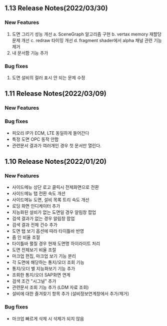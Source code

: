 ## 1.13 Release Notes(2022/03/30)

### New Features

1. 도면 그리기 성능 개선
   a. SceneGraph 알고리즘 구현
   b. vertax memory 재할당 문제 개선
   c. redraw 타이밍 개선
   d. fragment shader에서 alpha 채널 관련 기능 제거
2. 내 문서함 기능 추가

### Bug fixes

1. 도면 설비의 컬러 표시 안 되는 문제 수정

## 1.11 Release Notes(2022/03/09)

### New Features

### Bug fixes

-   피오리 IP가 ECM, LTE 동일하게 들어간다
-   특정 도면 OPC 동작 안함
-   관련문서 결과가 여러개인 경우 첫 문서만 열린다.

## 1.10 Release Notes(2022/01/20)

### New Features

-   사이드메뉴 상단 로고 클릭시 전체화면으로 전환
-   사이드메뉴 탭 전환 속도 개션
-   사이드메뉴 도면, 설비 목록 트리 속도 개선
-   로딩 화면 인디케이터 추가
-   지능화된 설비가 없는 도면일 경우 알림창 팝업
-   검색 결과가 없는 경우 알림창 팝업
-   검색 결과 전체 건수 추가
-   도면 탭 보기 옵션에 따라 타이틀바 반영
-   줌 인 비율 조절
-   타이틀바 펼칠 경우 현재 도면명 하이라이트 처리
-   도면 전체보기 비율 조절
-   마크업 편집, 마크업 보기 기능 분리
-   각 도면에 해당하는 통지/오더 조회 기능
-   통지/오더 별 지능화보기 기능 추가
-   조회한 통지/오더 SAP화면 연계
-   검색 조건 "시그널" 추가
-   관련문서 조회 기능 추가 (LDM 자료 조회)
-   설비에 대한 즐겨찾기 항목 추가 (설비정보연계창에서 추가/제거)

### Bug fixes

-   마크업 빠르게 삭제 시 삭제가 되지 않음
